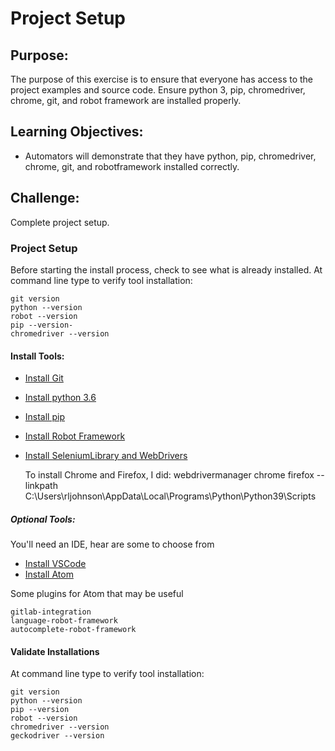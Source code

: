 # Project Setup

## Purpose:
The purpose of this exercise is to ensure that everyone has access to the project examples and source code. Ensure python 3, pip, chromedriver, chrome, git, and robot framework are installed properly.

## Learning Objectives:

- Automators will demonstrate that they have python, pip, chromedriver, chrome, git, and robotframework installed correctly.

## Challenge:
Complete project setup.

### Project Setup

Before starting the install process, check to see what is already installed. At command line type to verify tool installation:

```
git version
python --version
robot --version
pip --version-
chromedriver --version
```


#### Install Tools:
- [Install Git](https://git-scm.com/downloads)
- [Install python 3.6](https://www.python.org/downloads/)
- [Install pip](https://pip.pypa.io/en/stable/installing/)
- [Install Robot Framework](https://pypi.org/project/robotframework/)
- [Install SeleniumLibrary and WebDrivers](http://robotframework.org/SeleniumLibrary/)
    
  To install Chrome and Firefox, I did:
    webdrivermanager chrome firefox --linkpath C:\Users\rljohnson\AppData\Local\Programs\Python\Python39\Scripts

##### Optional Tools:
You'll need an IDE, hear are some to choose from
- [Install VSCode](https://code.visualstudio.com/download)
- [Install Atom](https://atom.io/)

Some plugins for Atom that may be useful
```
gitlab-integration
language-robot-framework
autocomplete-robot-framework
```


#### Validate Installations
At command line type to verify tool installation:

```
git version
python --version
pip --version
robot --version
chromedriver --version
geckodriver --version
```
